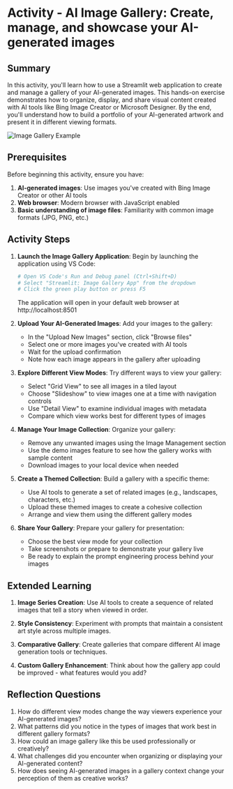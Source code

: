 # Activity - AI Image Gallery: Create, manage, and showcase your AI-generated images

## Summary

In this activity, you'll learn how to use a Streamlit web application to create and manage a gallery of your AI-generated images. This hands-on exercise demonstrates how to organize, display, and share visual content created with AI tools like Bing Image Creator or Microsoft Designer. By the end, you'll understand how to build a portfolio of your AI-generated artwork and present it in different viewing formats.

![Image Gallery Example](https://aka.ms/azai/vision/image-gallery)

## Prerequisites

Before beginning this activity, ensure you have:

1. **AI-generated images**: Use images you've created with Bing Image Creator or other AI tools
2. **Web browser**: Modern browser with JavaScript enabled
3. **Basic understanding of image files**: Familiarity with common image formats (JPG, PNG, etc.)

## Activity Steps

1. **Launch the Image Gallery Application**: Begin by launching the application using VS Code:

   ```bash
   # Open VS Code's Run and Debug panel (Ctrl+Shift+D)
   # Select "Streamlit: Image Gallery App" from the dropdown
   # Click the green play button or press F5
   ```

   The application will open in your default web browser at http://localhost:8501

2. **Upload Your AI-Generated Images**: Add your images to the gallery:

   - In the "Upload New Images" section, click "Browse files"
   - Select one or more images you've created with AI tools
   - Wait for the upload confirmation
   - Note how each image appears in the gallery after uploading

3. **Explore Different View Modes**: Try different ways to view your gallery:

   - Select "Grid View" to see all images in a tiled layout
   - Choose "Slideshow" to view images one at a time with navigation controls
   - Use "Detail View" to examine individual images with metadata
   - Compare which view works best for different types of images

4. **Manage Your Image Collection**: Organize your gallery:

   - Remove any unwanted images using the Image Management section
   - Use the demo images feature to see how the gallery works with sample content
   - Download images to your local device when needed

5. **Create a Themed Collection**: Build a gallery with a specific theme:

   - Use AI tools to generate a set of related images (e.g., landscapes, characters, etc.)
   - Upload these themed images to create a cohesive collection
   - Arrange and view them using the different gallery modes

6. **Share Your Gallery**: Prepare your gallery for presentation:

   - Choose the best view mode for your collection
   - Take screenshots or prepare to demonstrate your gallery live
   - Be ready to explain the prompt engineering process behind your images

## Extended Learning

1. **Image Series Creation**: Use AI tools to create a sequence of related images that tell a story when viewed in order.

2. **Style Consistency**: Experiment with prompts that maintain a consistent art style across multiple images.

3. **Comparative Gallery**: Create galleries that compare different AI image generation tools or techniques.

4. **Custom Gallery Enhancement**: Think about how the gallery app could be improved - what features would you add?

## Reflection Questions

1. How do different view modes change the way viewers experience your AI-generated images?
2. What patterns did you notice in the types of images that work best in different gallery formats?
3. How could an image gallery like this be used professionally or creatively?
4. What challenges did you encounter when organizing or displaying your AI-generated content?
5. How does seeing AI-generated images in a gallery context change your perception of them as creative works?
